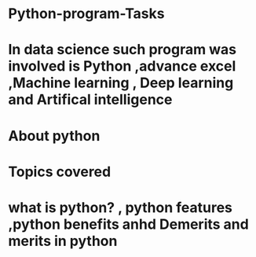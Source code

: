 # Python-program-Tasks
# In data science such program was involved is Python ,advance excel ,Machine learning , Deep learning and Artifical intelligence
# About python 

# Topics covered
# what is python? , python features ,python benefits anhd Demerits and merits in python 

